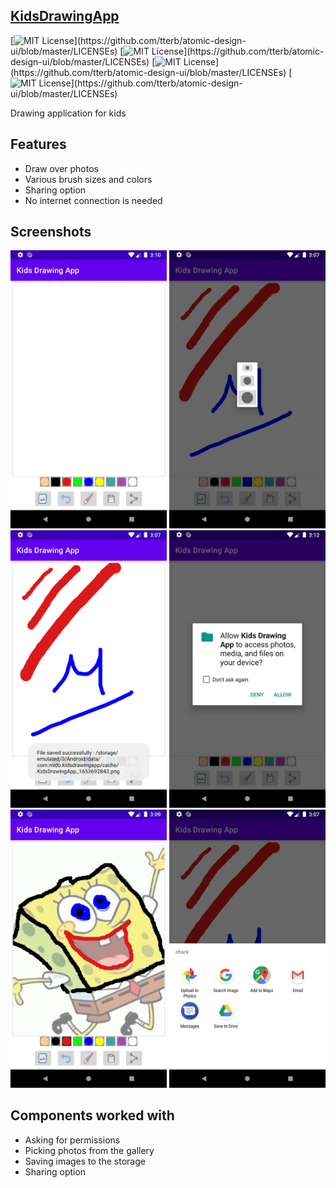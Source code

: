 ## [KidsDrawingApp](https://github.com/mohamedalaa4j/KidsDrawingApp)      

[![MIT License](https://img.shields.io/badge/Language%20-Kotlin-blue?)](https://github.com/tterb/atomic-design-ui/blob/master/LICENSEs) [![MIT License](https://img.shields.io/badge/Minimun%20API%20-21-yellow?)](https://github.com/tterb/atomic-design-ui/blob/master/LICENSEs) [![MIT License](https://img.shields.io/badge/License-Free-success?)](https://github.com/tterb/atomic-design-ui/blob/master/LICENSEs) [![MIT License](https://img.shields.io/badge/Permissions%20-Access%20storage-critical?)](https://github.com/tterb/atomic-design-ui/blob/master/LICENSEs)

Drawing application for kids


## Features

- Draw over photos
- Various brush sizes and colors
- Sharing option
- No internet connection is needed


## Screenshots

<p float="left">
<img src="https://raw.githubusercontent.com/mohamedalaa4j/Portfolio/main/ScreenShots/KidsDrawingApp/Screenshot_1653693021.png?raw=true "width="250" hight="250"/>
 <img src="https://raw.githubusercontent.com/mohamedalaa4j/Portfolio/main/ScreenShots/KidsDrawingApp/Screenshot_1653692826.png?raw=true "width="250" hight="250"/>
 <img src="https://raw.githubusercontent.com/mohamedalaa4j/Portfolio/main/ScreenShots/KidsDrawingApp/Screenshot_1653692844.png?raw=true "width="250" hight="250"/>
 <img src="https://raw.githubusercontent.com/mohamedalaa4j/Portfolio/main/ScreenShots/KidsDrawingApp/Screenshot_1653693152.png?raw=true "width="250" hight="250"/>
 <img src="https://raw.githubusercontent.com/mohamedalaa4j/Portfolio/main/ScreenShots/KidsDrawingApp/Screenshot_1653692947.png?raw=true "width="250" hight="250"/>
 <img src="https://raw.githubusercontent.com/mohamedalaa4j/Portfolio/main/ScreenShots/KidsDrawingApp/Screenshot_1653692849.png?raw=true "width="250" hight="250"/>

</p>

## Components worked with

- Asking for  permissions
- Picking photos from the gallery
- Saving images to the storage
- Sharing option
